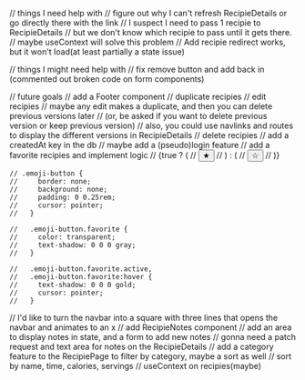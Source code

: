 // things I need help with
  // figure out why I can't refresh RecipieDetails or go directly there with the link
    // I suspect I need to pass 1 recipie to RecipieDetails
      // but we don't know which recipie to pass until it gets there.
      // maybe useContext will solve this problem
  // Add recipie redirect works, but it won't load(at least partially a state issue)

// things I might need help with
  // fix remove button and add back in (commented out broken code on form components)

// future goals
  // add a Footer component
  // duplicate recipies
  // edit recipies
    // maybe any edit makes a duplicate, and then you can delete previous versions later
      // (or, be asked if you want to delete previous version or keep previous version)
      // also, you could use navlinks and routes to display the different versions in RecipieDetails
  // delete recipies
  // add a createdAt key in the db
  // maybe add a (pseudo)login feature
  // add a favorite recipies and implement logic
    // {true ? (
    //   <button className="emoji-button favorite active">★</button>
    // ) : (
    //   <button className="emoji-button favorite">☆</button>
    // )}

    // .emoji-button {
    //     border: none;
    //     background: none;
    //     padding: 0 0.25rem;
    //     cursor: pointer;
    //   }

    //   .emoji-button.favorite {
    //     color: transparent;
    //     text-shadow: 0 0 0 gray;
    //   }

    //   .emoji-button.favorite.active,
    //   .emoji-button.favorite:hover {
    //     text-shadow: 0 0 0 gold;
    //     cursor: pointer;
    //   }
  // I'd like to turn the navbar into a square with three lines that opens the navbar and animates to an x
  // add RecipieNotes component
  // add an area to display notes in state, and a form to add new notes
    // gonna need a patch request and text area for notes on the RecipieDetails
  // add a category feature to the RecipiePage to filter by category, maybe a sort as well
    // sort by name, time, calories, servings
  // useContext on recipies(maybe)